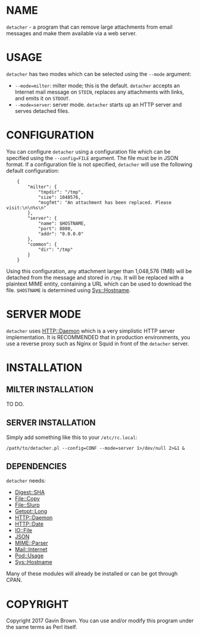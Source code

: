 # NAME

`detacher` - a program that can remove large attachments from email messages
and make them available via a web server.

# USAGE

`detacher` has two modes which can be selected using the `--mode` argument:

- `--mode=milter`: milter mode; this is the default. `detacher` accepts
an Internet mail message on `STDIN`, replaces any attachments with links, and
emits it on `STDOUT`.
- `--mode=server`: server mode. `detacher` starts up an HTTP server and
serves detached files.

# CONFIGURATION

You can configure `detacher` using a configuration file which can be specified
using the `--config=FILE` argument. The file must be in JSON format. If a
configuration file is not specified, `detacher` will use the following default
configuration:

        {
            "milter": {
                "tmpdir": "/tmp",
                "size": 1048576,
                "msgfmt": "An attachment has been replaced. Please visit:\n\n%s\n"
            },
            "server": {
                "name": $HOSTNAME,
                "port": 8080,
                "addr": "0.0.0.0"
            },
            "common": {
                "dir": "/tmp"
            }
        }

Using this configuration, any attachment larger than 1,048,576 (1MB) will be
detached from the message and stored in `/tmp`. It will be replaced with a
plaintext MIME entity, containing a URL which can be used to download the file.
`$HOSTNAME` is determined using [Sys::Hostname](https://metacpan.org/pod/Sys::Hostname).

# SERVER MODE

`detacher` uses [HTTP::Daemon](https://metacpan.org/pod/HTTP::Daemon) which is a very simplistic HTTP server
implementation. It is RECOMMENDED that in production environments, you use a
reverse proxy such as Nginx or Squid in front of the `detacher` server.

# INSTALLATION

## MILTER INSTALLATION

TO DO.

## SERVER INSTALLATION

Simply add something like this to your `/etc/rc.local`:

    /path/to/detacher.pl --config=CONF --mode=server 1>/dev/null 2>&1 &

## DEPENDENCIES

`detacher` needs:

- [Digest::SHA](https://metacpan.org/pod/Digest::SHA)
- [File::Copy](https://metacpan.org/pod/File::Copy)
- [File::Slurp](https://metacpan.org/pod/File::Slurp)
- [Getopt::Long](https://metacpan.org/pod/Getopt::Long)
- [HTTP::Daemon](https://metacpan.org/pod/HTTP::Daemon)
- [HTTP::Date](https://metacpan.org/pod/HTTP::Date)
- [IO::File](https://metacpan.org/pod/IO::File)
- [JSON](https://metacpan.org/pod/JSON)
- [MIME::Parser](https://metacpan.org/pod/MIME::Parser)
- [Mail::Internet](https://metacpan.org/pod/Mail::Internet)
- [Pod::Usage](https://metacpan.org/pod/Pod::Usage)
- [Sys::Hostname](https://metacpan.org/pod/Sys::Hostname)

Many of these modules will already be installed or can be got through CPAN.

# COPYRIGHT

Copyright 2017 Gavin Brown. You can use and/or modify this program under the
same terms as Perl itself.

